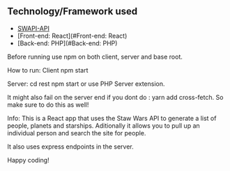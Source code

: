 ## Technology/Framework used

- [SWAPI-API](#https://swapi.dev/documentation)
- [Front-end: React](#Front-end: React)
- [Back-end: PHP](#Back-end: PHP)

Before running use npm on both client, server and base root.

How to run: Client
npm start

Server:
cd rest
npm start or use PHP Server extension.

It might also fail on the server end if you dont do : yarn add cross-fetch. So make sure to do this as well!

Info: This is a React app that uses the Staw Wars API to generate a list of people, planets and starships. Aditionally it allows you to pull up an individual person and search the site for people.

It also uses express endpoints in the server.

Happy coding!
